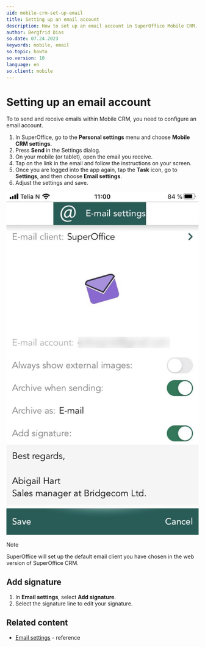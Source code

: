 ```yaml
---
uid: mobile-crm-set-up-email
title: Setting up an email account
description: How to set up an email account in SuperOffice Mobile CRM.
author: Bergfrid Dias
so.date: 07.24.2023
keywords: mobile, email
so.topic: howto
so.version: 10
language: en
so.client: mobile
---
```


# Setting up an email account

To to send and receive emails within Mobile CRM, you need to configure an email account.

1. In SuperOffice, go to the **Personal settings** menu and choose **Mobile CRM settings**.
2. Press **Send** in the Settings dialog.
3. On your mobile (or tablet), open the email you receive.
4. Tap on the link in the email and follow the instructions on your screen.
5. Once you are logged into the app again, tap the **Task** icon, go to **Settings**, and then choose **Email settings**.
6. Adjust the settings and save.

![Mobile CRM - email settings -screenshot][img1]

> [!NOTE]
> SuperOffice will set up the default email client you have chosen in the web version of SuperOffice CRM.

## Add signature

1. In **Email settings**, select **Add signature**.
2. Select the signature line to edit your signature.

## Related content

* [Email settings][1] - reference

<!-- Referenced links -->
[1]: ../settings.md#email-settings

<!-- Referenced images -->
[img1]: ../media/email-settings.jpg
